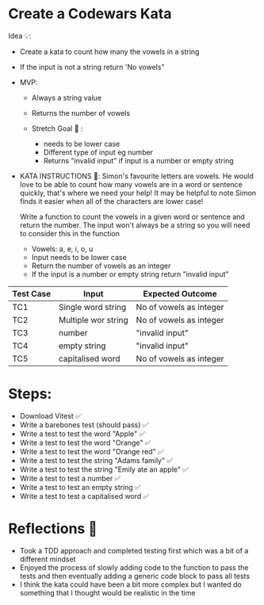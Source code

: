 # Create a Codewars Kata

Idea 💡:

- Create a kata to count how many the vowels in a string
- If the input is not a string return 'No vowels"

- MVP:

  - Always a string value
  - Returns the number of vowels

  - Stretch Goal 🏅 :
    - needs to be lower case
    - Different type of input eg number
    - Returns "invalid input" if input is a number or empty string

- KATA INSTRUCTIONS 📝:
  Simon's favourite letters are vowels. He would love to be able to count how many vowels are in a word or sentence quickly, that's where we need your help! It may be helpful to note Simon finds it easier when all of the characters are lower case!

  Write a function to count the vowels in a given word or sentence and return the number. The input won't always be a string so you will need to consider this in the function

  - Vowels: a, e, i, o, u
  - Input needs to be lower case
  - Return the number of vowels as an integer
  - If the input is a number or empty string return "invalid input"

| Test Case | Input               | Expected Outcome        |
| --------- | ------------------- | ----------------------- |
| TC1       | Single word string  | No of vowels as integer |
| TC2       | Multiple wor string | No of vowels as integer |
| TC3       | number              | "invalid input"         |
| TC4       | empty string        | "invalid input"         |
| TC5       | capitalised word    | No of vowels as integer |

# Steps:

- Download Vitest ✅
- Write a barebones test (should pass) ✅
- Write a test to test the word "Apple" ✅
- Write a test to test the word "Orange" ✅
- Write a test to test the word "Orange red" ✅
- Write a test to test the string "Adams family" ✅
- Write a test to test the string "Emily ate an apple" ✅
- Write a test to test a number ✅
- Write a test to test an empty string ✅
- Write a test to test a capitalised word ✅

# Reflections 💭

- Took a TDD approach and completed testing first which was a bit of a different mindset
- Enjoyed the process of slowly adding code to the function to pass the tests and then eventually adding a generic code block to pass all tests
- I think the kata could have been a bit more complex but I wanted do something that I thought would be realistic in the time

